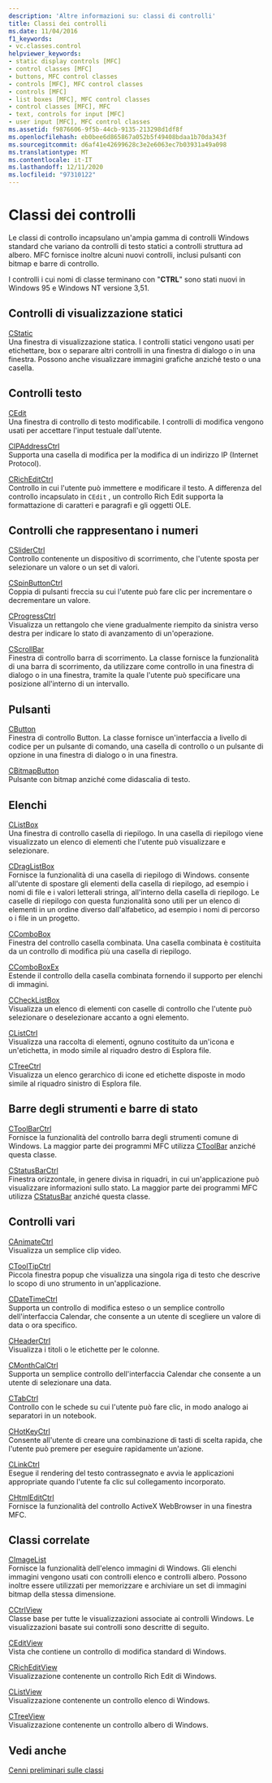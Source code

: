 ```yaml
---
description: 'Altre informazioni su: classi di controlli'
title: Classi dei controlli
ms.date: 11/04/2016
f1_keywords:
- vc.classes.control
helpviewer_keywords:
- static display controls [MFC]
- control classes [MFC]
- buttons, MFC control classes
- controls [MFC], MFC control classes
- controls [MFC]
- list boxes [MFC], MFC control classes
- control classes [MFC], MFC
- text, controls for input [MFC]
- user input [MFC], MFC control classes
ms.assetid: f9876606-9f5b-44cb-9135-213298d1df8f
ms.openlocfilehash: eb0bee6d865867a052b5f49408bdaa1b70da343f
ms.sourcegitcommit: d6af41e42699628c3e2e6063ec7b03931a49a098
ms.translationtype: MT
ms.contentlocale: it-IT
ms.lasthandoff: 12/11/2020
ms.locfileid: "97310122"
---
```

# <a name="control-classes"></a>Classi dei controlli

Le classi di controllo incapsulano un'ampia gamma di controlli Windows standard che variano da controlli di testo statici a controlli struttura ad albero. MFC fornisce inoltre alcuni nuovi controlli, inclusi pulsanti con bitmap e barre di controllo.

I controlli i cui nomi di classe terminano con "**CTRL**" sono stati nuovi in Windows 95 e Windows NT versione 3,51.

## <a name="static-display-controls"></a>Controlli di visualizzazione statici

[CStatic](reference/cstatic-class.md)<br/>
Una finestra di visualizzazione statica. I controlli statici vengono usati per etichettare, box o separare altri controlli in una finestra di dialogo o in una finestra. Possono anche visualizzare immagini grafiche anziché testo o una casella.

## <a name="text-controls"></a>Controlli testo

[CEdit](reference/cedit-class.md)<br/>
Una finestra di controllo di testo modificabile. I controlli di modifica vengono usati per accettare l'input testuale dall'utente.

[CIPAddressCtrl](reference/cipaddressctrl-class.md)<br/>
Supporta una casella di modifica per la modifica di un indirizzo IP (Internet Protocol).

[CRichEditCtrl](reference/cricheditctrl-class.md)<br/>
Controllo in cui l'utente può immettere e modificare il testo. A differenza del controllo incapsulato in `CEdit` , un controllo Rich Edit supporta la formattazione di caratteri e paragrafi e gli oggetti OLE.

## <a name="controls-that-represent-numbers"></a>Controlli che rappresentano i numeri

[CSliderCtrl](reference/csliderctrl-class.md)<br/>
Controllo contenente un dispositivo di scorrimento, che l'utente sposta per selezionare un valore o un set di valori.

[CSpinButtonCtrl](reference/cspinbuttonctrl-class.md)<br/>
Coppia di pulsanti freccia su cui l'utente può fare clic per incrementare o decrementare un valore.

[CProgressCtrl](reference/cprogressctrl-class.md)<br/>
Visualizza un rettangolo che viene gradualmente riempito da sinistra verso destra per indicare lo stato di avanzamento di un'operazione.

[CScrollBar](reference/cscrollbar-class.md)<br/>
Finestra di controllo barra di scorrimento. La classe fornisce la funzionalità di una barra di scorrimento, da utilizzare come controllo in una finestra di dialogo o in una finestra, tramite la quale l'utente può specificare una posizione all'interno di un intervallo.

## <a name="buttons"></a>Pulsanti

[CButton](reference/cbutton-class.md)<br/>
Finestra di controllo Button. La classe fornisce un'interfaccia a livello di codice per un pulsante di comando, una casella di controllo o un pulsante di opzione in una finestra di dialogo o in una finestra.

[CBitmapButton](reference/cbitmapbutton-class.md)<br/>
Pulsante con bitmap anziché come didascalia di testo.

## <a name="lists"></a>Elenchi

[CListBox](reference/clistbox-class.md)<br/>
Una finestra di controllo casella di riepilogo. In una casella di riepilogo viene visualizzato un elenco di elementi che l'utente può visualizzare e selezionare.

[CDragListBox](reference/cdraglistbox-class.md)<br/>
Fornisce la funzionalità di una casella di riepilogo di Windows. consente all'utente di spostare gli elementi della casella di riepilogo, ad esempio i nomi di file e i valori letterali stringa, all'interno della casella di riepilogo. Le caselle di riepilogo con questa funzionalità sono utili per un elenco di elementi in un ordine diverso dall'alfabetico, ad esempio i nomi di percorso o i file in un progetto.

[CComboBox](reference/ccombobox-class.md)<br/>
Finestra del controllo casella combinata. Una casella combinata è costituita da un controllo di modifica più una casella di riepilogo.

[CComboBoxEx](reference/ccomboboxex-class.md)<br/>
Estende il controllo della casella combinata fornendo il supporto per elenchi di immagini.

[CCheckListBox](reference/cchecklistbox-class.md)<br/>
Visualizza un elenco di elementi con caselle di controllo che l'utente può selezionare o deselezionare accanto a ogni elemento.

[CListCtrl](reference/clistctrl-class.md)<br/>
Visualizza una raccolta di elementi, ognuno costituito da un'icona e un'etichetta, in modo simile al riquadro destro di Esplora file.

[CTreeCtrl](reference/ctreectrl-class.md)<br/>
Visualizza un elenco gerarchico di icone ed etichette disposte in modo simile al riquadro sinistro di Esplora file.

## <a name="toolbars-and-status-bars"></a>Barre degli strumenti e barre di stato

[CToolBarCtrl](reference/ctoolbarctrl-class.md)<br/>
Fornisce la funzionalità del controllo barra degli strumenti comune di Windows. La maggior parte dei programmi MFC utilizza [CToolBar](reference/ctoolbar-class.md) anziché questa classe.

[CStatusBarCtrl](reference/cstatusbarctrl-class.md)<br/>
Finestra orizzontale, in genere divisa in riquadri, in cui un'applicazione può visualizzare informazioni sullo stato. La maggior parte dei programmi MFC utilizza [CStatusBar](reference/cstatusbar-class.md) anziché questa classe.

## <a name="miscellaneous-controls"></a>Controlli vari

[CAnimateCtrl](reference/canimatectrl-class.md)<br/>
Visualizza un semplice clip video.

[CToolTipCtrl](reference/ctooltipctrl-class.md)<br/>
Piccola finestra popup che visualizza una singola riga di testo che descrive lo scopo di uno strumento in un'applicazione.

[CDateTimeCtrl](reference/cdatetimectrl-class.md)<br/>
Supporta un controllo di modifica esteso o un semplice controllo dell'interfaccia Calendar, che consente a un utente di scegliere un valore di data o ora specifico.

[CHeaderCtrl](reference/cheaderctrl-class.md)<br/>
Visualizza i titoli o le etichette per le colonne.

[CMonthCalCtrl](reference/cmonthcalctrl-class.md)<br/>
Supporta un semplice controllo dell'interfaccia Calendar che consente a un utente di selezionare una data.

[CTabCtrl](reference/ctabctrl-class.md)<br/>
Controllo con le schede su cui l'utente può fare clic, in modo analogo ai separatori in un notebook.

[CHotKeyCtrl](reference/chotkeyctrl-class.md)<br/>
Consente all'utente di creare una combinazione di tasti di scelta rapida, che l'utente può premere per eseguire rapidamente un'azione.

[CLinkCtrl](reference/clinkctrl-class.md)<br/>
Esegue il rendering del testo contrassegnato e avvia le applicazioni appropriate quando l'utente fa clic sul collegamento incorporato.

[CHtmlEditCtrl](reference/chtmleditctrl-class.md)<br/>
Fornisce la funzionalità del controllo ActiveX WebBrowser in una finestra MFC.

## <a name="related-classes"></a>Classi correlate

[CImageList](reference/cimagelist-class.md)<br/>
Fornisce la funzionalità dell'elenco immagini di Windows. Gli elenchi immagini vengono usati con controlli elenco e controlli albero. Possono inoltre essere utilizzati per memorizzare e archiviare un set di immagini bitmap della stessa dimensione.

[CCtrlView](reference/cctrlview-class.md)<br/>
Classe base per tutte le visualizzazioni associate ai controlli Windows. Le visualizzazioni basate sui controlli sono descritte di seguito.

[CEditView](reference/ceditview-class.md)<br/>
Vista che contiene un controllo di modifica standard di Windows.

[CRichEditView](reference/cricheditview-class.md)<br/>
Visualizzazione contenente un controllo Rich Edit di Windows.

[CListView](reference/clistview-class.md)<br/>
Visualizzazione contenente un controllo elenco di Windows.

[CTreeView](reference/ctreeview-class.md)<br/>
Visualizzazione contenente un controllo albero di Windows.

## <a name="see-also"></a>Vedi anche

[Cenni preliminari sulle classi](class-library-overview.md)
